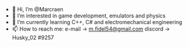 - 👋 Hi, I’m @Marcraen
- 👀 I’m interested in game development, emulators and physics
- 🌱 I’m currently learning C++, C# and electromechanical engineering
- 📫 How to reach me: 
                        e-mail -> m.fidel54@gmail.com
                        discord -> Husky_02 #9257
